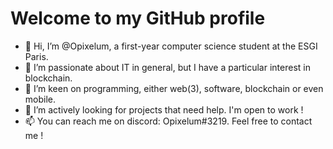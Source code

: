# Welcome to my GitHub profile

- 👋 Hi, I’m @Opixelum, a first-year computer science student at the ESGI Paris.
- 👀 I’m passionate about IT in general, but I have a particular interest in blockchain.
- 🌱 I’m keen on programming, either web(3), software, blockchain or even mobile.
- 💞️ I’m actively looking for projects that need help. I'm open to work !
- 📫 You can reach me on discord: Opixelum#3219. Feel free to contact me !
